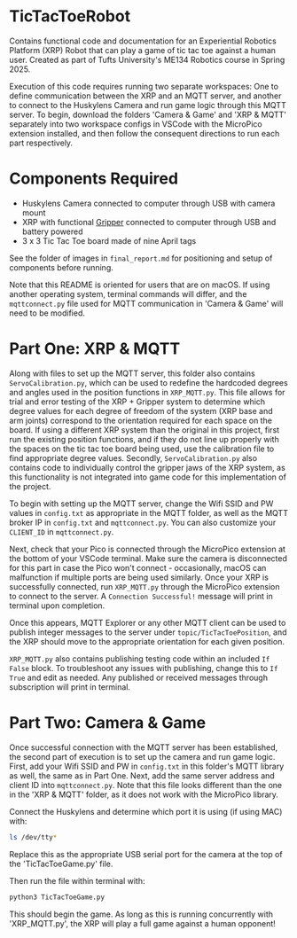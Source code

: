 # TicTacToeRobot
Contains functional code and documentation for an Experiential Robotics Platform (XRP) Robot that can play a game of tic tac toe against a human user. Created as part of Tufts University's ME134 Robotics course in Spring 2025. 

Execution of this code requires running two separate workspaces: One to define communication between the XRP and an MQTT server, and another to connect to the Huskylens Camera and run game logic through this MQTT server. To begin, download the folders 'Camera & Game' and 'XRP & MQTT' separately into two workspace configs in VSCode with the MicroPico extension installed, and then follow the consequent directions to run each part respectively. 

# Components Required
- Huskylens Camera connected to computer through USB with camera mount
- XRP with functional [Gripper](https://www.printables.com/model/919002-xrp-robot-servo-arm-with-grippers/related) connected to computer through USB and battery powered
- 3 x 3 Tic Tac Toe board made of nine April tags

See the folder of images in `final_report.md` for positioning and setup of components before running.

Note that this README is oriented for users that are on macOS. If using another operating system, terminal commands will differ, and the `mqttconnect.py` file used for MQTT communication in 'Camera & Game' will need to be modified. 

# Part One: XRP & MQTT

Along with files to set up the MQTT server, this folder also contains `ServoCalibration.py`, which can be used to redefine the hardcoded degrees and angles used in the position functions in `XRP_MQTT.py`. This file allows for trial and error testing of the XRP + Gripper system to determine which degree values for each degree of freedom of the system (XRP base and arm joints) correspond to the orientation required for each space on the board. If using a different XRP system than the original in this project, first run the existing position functions, and if they do not line up properly with the spaces on the tic tac toe board being used, use the calibration file to find appropriate degree values. Secondly, `ServoCalibration.py` also contains code to individually control the gripper jaws of the XRP system, as this functionality is not integrated into game code for this implementation of the project. 

To begin with setting up the MQTT server, change the Wifi SSID and PW values in `config.txt` as appropriate in the MQTT folder, as well as the MQTT broker IP in `config.txt` and `mqttconnect.py`. You can also customize your `CLIENT_ID` in `mqttconnect.py`.

Next, check that your Pico is connected through the MicroPico extension at the bottom of your VSCode terminal. Make sure the camera is disconnected for this part in case the Pico won't connect - occasionally, macOS can malfunction if multiple ports are being used similarly. Once your XRP is successfully connected, run `XRP_MQTT.py` through the MicroPico extension to connect to the server. A `Connection Successful!` message will print in terminal upon completion.

Once this appears, MQTT Explorer or any other MQTT client can be used to publish integer messages to the server under `topic/TicTacToePosition`, and the XRP should move to the appropriate orientation for each given position. 

`XRP_MQTT.py` also contains publishing testing code within an included `If False` block. To troubleshoot any issues with publishing, change this to `If True` and edit as needed. Any published or received messages through subscription will print in terminal.

# Part Two: Camera & Game

Once successful connection with the MQTT server has been established, the second part of execution is to set up the camera and run game logic. First, add your Wifi SSID and PW in `config.txt` in this folder's MQTT library as well, the same as in Part One. Next, add the same server address and client ID into `mqttconnect.py`. Note that this file looks different than the one in the 'XRP & MQTT' folder, as it does not work with the MicroPico library. 

Connect the Huskylens and determine which port it is using (if using MAC) with:

```bash
ls /dev/tty*
```
Replace this as the appropriate USB serial port for the camera at the top of the 'TicTacToeGame.py' file. 

Then run the file within terminal with: 

```bash
python3 TicTacToeGame.py
```
This should begin the game. As long as this is running concurrently with 'XRP_MQTT.py', the XRP will play a full game against a human opponent! 

